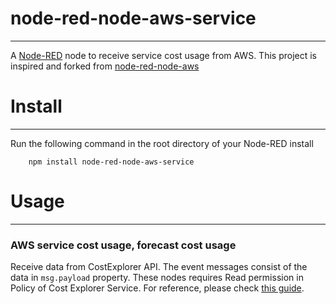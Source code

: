 # node-red-node-aws-service
-------

A <a href="http://nodered.org" target="_new">Node-RED</a> node to receive service cost usage from AWS.
This project is inspired and forked from <a href="https://github.com/node-red/node-red-web-nodes" target="_new">node-red-node-aws</a>

# Install
-------

Run the following command in the root directory of your Node-RED install

        npm install node-red-node-aws-service

# Usage
-----

### AWS service cost usage, forecast cost usage

Receive data from CostExplorer API. The event messages consist of the data in `msg.payload` property.
These nodes requires Read permission in Policy of Cost Explorer Service. For reference, please check <a href="https://stackoverflow.com/a/63225391" target="_new">this guide</a>.
